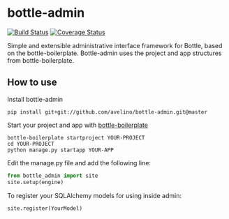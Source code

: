 bottle-admin
============
[![Build Status](https://travis-ci.org/avelino/bottle-admin.svg?branch=master)](https://travis-ci.org/avelino/bottle-admin) [![Coverage Status](https://coveralls.io/repos/avelino/bottle-admin/badge.svg?branch=master&service=github)](https://coveralls.io/github/avelino/bottle-admin?branch=master)

Simple and extensible administrative interface framework for Bottle, based on the bottle-boilerplate. Bottle-admin uses the project and app structures from bottle-boilerplate.

## How to use
Install bottle-admin
```
pip install git+git://github.com/avelino/bottle-admin.git@master
```
Start your project and app with [bottle-boilerplate](https://github.com/avelino/bottle-boilerplate)
```
bottle-boilerplate startproject YOUR-PROJECT
cd YOUR-PROJECT
python manage.py startapp YOUR-APP
```
Edit the manage.py file and add the following line:
```python
from bottle_admin import site
site.setup(engine)
```
To register your SQLAlchemy models for using inside admin:
```python
site.register(YourModel)
```
